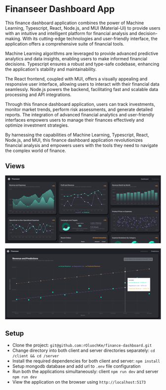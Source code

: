 # Finanseer Dashboard App

This finance dashboard application combines the power of Machine Learning, Typescript, React, Node.js, and MUI (Material-UI) to provide users with an intuitive and intelligent platform for financial analysis and decision-making. With its cutting-edge technologies and user-friendly interface, the application offers a comprehensive suite of financial tools.

Machine Learning algorithms are leveraged to provide advanced predictive analytics and data insights, enabling users to make informed financial decisions. Typescript ensures a robust and type-safe codebase, enhancing the application's stability and maintainability.

The React frontend, coupled with MUI, offers a visually appealing and responsive user interface, allowing users to interact with their financial data seamlessly. Node.js powers the backend, facilitating fast and scalable data processing and API integrations.

Through this finance dashboard application, users can track investments, monitor market trends, perform risk assessments, and generate detailed reports. The integration of advanced financial analytics and user-friendly interfaces empowers users to manage their finances effectively and optimize investment strategies.

By harnessing the capabilities of Machine Learning, Typescript, React, Node.js, and MUI, this finance dashboard application revolutionizes financial analysis and empowers users with the tools they need to navigate the complex world of finance.


## Views

<p align="center">
  <img src="screenshots/screen-one.PNG" width="800" />
</p>

<p align="center">
  <img src="screenshots/screen-two.PNG" width="800" />
</p>

## Setup

- Clone the project: `git@github.com:rOluochKe/finance-dashboard.git`
- Change directory into both client and server directories separately: `cd /client && cd /server`
- Install the required dependencies for both client and server: `npm install`
- Setup mongodb database and add url to `.env` file configuration
- Run both the applications simultaneously: client `npm run dev` and server `npm run dev`
- View the application on the browser using `http://localhost:5173`
